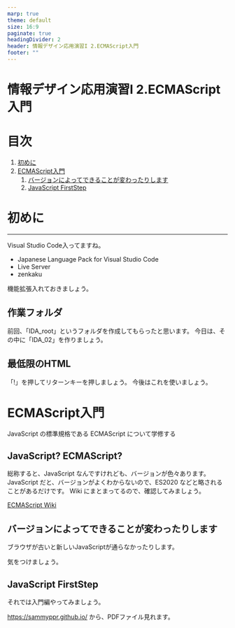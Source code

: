 ```yaml
---
marp: true
theme: default
size: 16:9
paginate: true
headingDivider: 2
header: 情報デザイン応用演習I 2.ECMAScript入門
footer: ""
---
```


# 情報デザイン応用演習I 2.ECMAScript入門<!-- omit in toc -->

# 目次<!-- omit in toc -->

1. [初めに](#初めに)
2. [ECMAScript入門](#ecmascript入門)
   1. [バージョンによってできることが変わったりします](#バージョンによってできることが変わったりします)
   2. [JavaScript FirstStep](#javascript-firststep)



# 初めに

---
Visual Studio Code入ってますね。

- Japanese Language Pack for Visual Studio Code
- Live Server
- zenkaku

機能拡張入れておきましょう。

## 作業フォルダ<!-- omit in toc -->

前回、「IDA_root」というフォルダを作成してもらったと思います。
今日は、その中に「IDA_02」を作りましょう。

## 最低限のHTML<!-- omit in toc -->

「!」を押してリターンキーを押しましょう。
今後はこれを使いましょう。

# ECMAScript入門
JavaScript の標準規格である ECMAScript について学修する

## JavaScript? ECMAScript?<!-- omit in toc -->

総称すると、JavaScript なんですけれども、バージョンが色々あります。 JavaScript だと、バージョンがよくわからないので、ES2020 などと略されることがあるだけです。
Wiki にまとまってるので、確認してみましょう。

[ECMAScript Wiki](https://ja.wikipedia.org/wiki/ECMAScript)

## バージョンによってできることが変わったりします

ブラウザが古いと新しいJavaScriptが通らなかったりします。

気をつけましょう。

## JavaScript FirstStep

それでは入門編やってみましょう。

https://sammyppr.github.io/
から、PDFファイル見れます。
